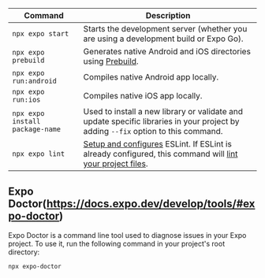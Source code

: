 
|Command|Description|
|---|---|
|`npx expo start`|Starts the development server (whether you are using a development build or Expo Go).|
|`npx expo prebuild`|Generates native Android and iOS directories using [Prebuild](https://docs.expo.dev/workflow/prebuild/).|
|`npx expo run:android`|Compiles native Android app locally.|
|`npx expo run:ios`|Compiles native iOS app locally.|
|`npx expo install package-name`|Used to install a new library or validate and update specific libraries in your project by adding `--fix` option to this command.|
|`npx expo lint`|[Setup and configures](https://docs.expo.dev/guides/using-eslint/) ESLint. If ESLint is already configured, this command will [lint your project files](https://docs.expo.dev/guides/using-eslint/#usage).|

## Expo Doctor(https://docs.expo.dev/develop/tools/#expo-doctor)
Expo Doctor is a command line tool used to diagnose issues in your Expo project. To use it, run the following command in your project's root directory:
```bash
npx expo-doctor
```
